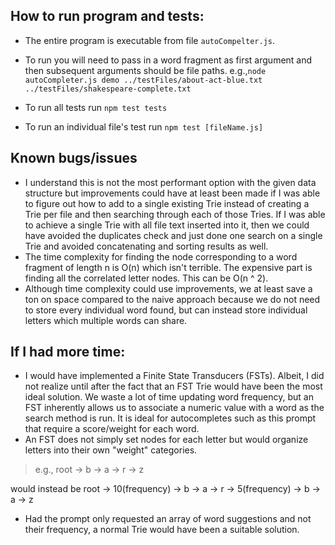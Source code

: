 ## How to run program and tests:

* The entire program is executable from file `autoCompelter.js`.
* To run you will need to pass in a word fragment as first argument and then subsequent arguments should be file paths.
e.g.,`node autoCompleter.js demo ../testFiles/about-act-blue.txt ../testFiles/shakespeare-complete.txt`

* To run all tests run `npm test tests`
* To run an individual file's test run `npm test [fileName.js]`


## Known bugs/issues
* I understand this is not the most performant option with the given data structure but improvements could have at least been made if I was able to figure out how to add to a single existing Trie instead of creating a Trie per file and then searching through each of those Tries. If I was able to achieve a single Trie with all file text inserted into it, then we could have avoided the duplicates check and just done one search on a single Trie and avoided concatenating and sorting results as well. 
* The time complexity for finding the node corresponding to a word fragment of length n is O(n) which isn't terrible. The expensive part is finding all the correlated letter nodes. This can be O(n ^ 2). 
* Although time complexity could use improvements, we at least save a ton on space compared to the naive approach because we do not need to store every individual word found, but can instead store individual letters which multiple words can share. 

## If I had more time:
*  I would have implemented a Finite State Transducers (FSTs). Albeit, I did not realize until after the fact that an FST Trie would have been
the most ideal solution. We waste a lot of time updating word frequency, but an FST inherently allows us to associate a numeric value with a word as the search method is run. It is ideal for autocompletes such as this prompt that require a score/weight for each word.
* An FST does not simply set nodes for each letter but would organize letters into their own "weight" categories.
> e.g., root -> b -> a -> r
                       -> z

would instead be root -> 10(frequency) -> b -> a -> r 
                      -> 5(frequency) -> b -> a -> z
* Had the prompt only requested an array of word suggestions and not their frequency, a normal Trie would have been a suitable solution.
